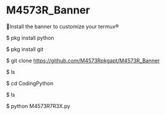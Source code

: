 # M4573R_Banner

📶Install the banner to customize your termux®

$ pkg install python

$ pkg install git

$ git clone https://github.com/M4573Rpkgapt/M4573R_Banner

$ ls

$ cd CodingPython

$ ls 

$ python M4573R7R3X.py

